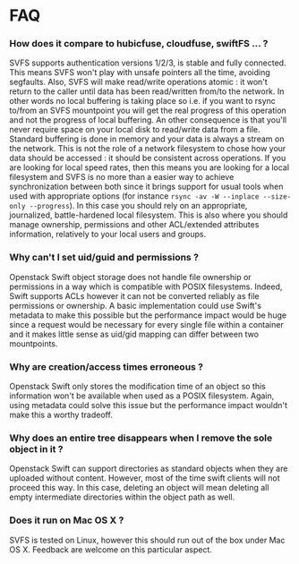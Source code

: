 # FAQ

### How does it compare to hubicfuse, cloudfuse, swiftFS ... ?

SVFS supports authentication versions 1/2/3, is stable and fully connected.
This means SVFS won't play with unsafe pointers all the time,
avoiding segfaults. Also, SVFS will make read/write operations atomic :
it won't return to the caller until data has been read/written from/to the
network. In other words no local buffering is taking place so i.e. if you
want to rsync to/from an SVFS mountpoint you will get the real progress
of this operation and not the progress of local buffering. An other consequence
is that you'll never require space on your local disk to read/write data from
a file. Standard buffering is done in memory and your data is always a stream
on the network. This is not the role of a network filesystem to chose how your
data should be accessed : it should be consistent across operations. If you are
looking for local speed rates, then this means you are looking for a local
filesystem and SVFS is no more than a easier way to achieve synchronization
between both since it brings support for usual tools when used with appropriate options
(for instance `rsync -av -W --inplace --size-only --progress`). In this case you should rely
on an appropriate, journalized, battle-hardened local filesystem. This is also
where you should manage ownership, permissions and other ACL/extended attributes
information, relatively to your local users and groups.

### Why can't I set uid/guid and permissions ?

Openstack Swift object storage does not handle file ownership or permissions
in a way which is compatible with POSIX filesystems. Indeed, Swift supports
ACLs however it can not be converted reliably as file permissions or ownership.
A basic implementation could use Swift's metadata to make this possible but the
performance impact would be huge since a request would be necessary for every
single file within a container and it makes little sense as uid/gid mapping 
can differ between two mountpoints.

### Why are creation/access times erroneous ?

Openstack Swift only stores the modification time of an object so this
information won't be available when used as a POSIX filesystem. Again, using
metadata could solve this issue but the performance impact wouldn't make this
a worthy tradeoff.

### Why does an entire tree disappears when I remove the sole object in it ?

Openstack Swift can support directories as standard objects when they are
uploaded without content. However, most of the time swift clients will not
proceed this way. In this case, deleting an object will mean deleting all
empty intermediate directories within the object path as well.

### Does it run on Mac OS X ?

SVFS is tested on Linux, however this should run out of the box under Mac OS X.
Feedback are welcome on this particular aspect.
